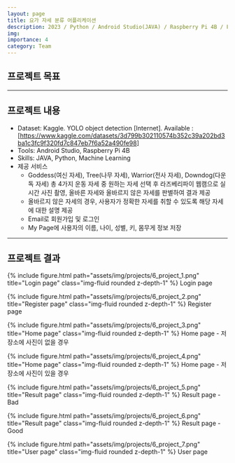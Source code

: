 ```yaml
---
layout: page
title: 요가 자세 분류 어플리케이션
description: 2023 / Python / Android Studio(JAVA) / Raspberry Pi 4B / Firebase
img:
importance: 4
category: Team
---
```


## 프로젝트 목표


---

## 프로젝트 내용
- Dataset: Kaggle. YOLO object detection [Internet]. Available : [https://www.kaggle.com/datasets/3d799b302110574b352c39a202bd3ba1c3fc9f320fd7c847eb7f6a52a490fe98]
- Tools: Android Studio, Raspberry Pi 4B
- Skills: JAVA, Python, Machine Learning
- 제공 서비스
  - Goddess(여신 자세), Tree(나무 자세), Warrior(전사 자세), Downdog(다운독 자세) 총 4가지 운동 자세 중 원하는 자세 선택 후 라즈베리파이 웹캠으로 실시간 사진 촬영, 올바른 자세와 올바르지 않은 자세를 판별하여 결과 제공
  - 올바르지 않은 자세의 경우, 사용자가 정확한 자세를 취할 수 있도록 해당 자세에 대한 설명 제공
  - Email로 회원가입 및 로그인
  - My Page에 사용자의 이름, 나이, 성별, 키, 몸무게 정보 저장 

---

## 프로젝트 결과

{% include figure.html path="assets/img/projects/6_project_1.png" title="Login page" class="img-fluid rounded z-depth-1" %}
Login page

{% include figure.html path="assets/img/projects/6_project_2.png" title="Register page" class="img-fluid rounded z-depth-1" %}
Register page

{% include figure.html path="assets/img/projects/6_project_3.png" title="Home page" class="img-fluid rounded z-depth-1" %}
Home page - 저장소에 사진이 없을 경우

{% include figure.html path="assets/img/projects/6_project_4.png" title="Home page" class="img-fluid rounded z-depth-1" %}
Home page - 저장소에 사진이 있을 경우

{% include figure.html path="assets/img/projects/6_project_5.png" title="Result page" class="img-fluid rounded z-depth-1" %}
Result page - Bad

{% include figure.html path="assets/img/projects/6_project_6.png" title="Result page" class="img-fluid rounded z-depth-1" %}
Result page - Good

{% include figure.html path="assets/img/projects/6_project_7.png" title="User page" class="img-fluid rounded z-depth-1" %}
User page
